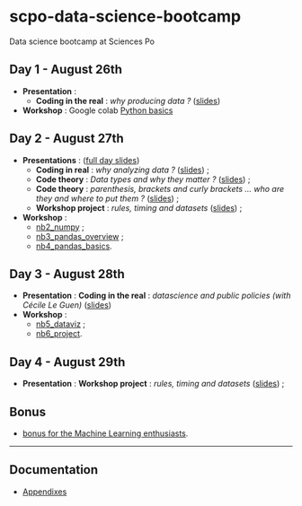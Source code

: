 # scpo-data-science-bootcamp

Data science bootcamp at Sciences Po

## Day 1 - August 26th

* **Presentation** : 
  * **Coding in the real** : _why producing data ?_ ([slides]())
* **Workshop** : Google colab [Python basics](https://drive.google.com/file/d/1PVwADMgLavHX4vibPoWVhebs35xgz5Ni/view?usp=sharing)

## Day 2 - August 27th

* **Presentations** : ([full day slides]())
  * **Coding in real** : _why analyzing data ?_ ([slides]()) ;
  * **Code theory** : _Data types and why they matter ?_ ([slides]()) ;
  * **Code theory** : _parenthesis, brackets and curly brackets ... who are they and where to put them ?_ ([slides]()) ;
  * **Workshop project** : _rules, timing and datasets_ ([slides]()) ;
* **Workshop** :
  * [nb2_numpy](https://drive.google.com/file/d/1Z8bnZFLsR4iRT57Uq2r8DsNIIwIvahnM/view?usp=sharing) ;
  * [nb3_pandas_overview](https://drive.google.com/file/d/1jHl6KIfaNdTi5IwkrJQJ6YhCKXDy56YV/view?usp=sharing) ;
  * [nb4_pandas_basics](https://drive.google.com/file/d/1D-ARwK7AqXx1sCmiEyfVdjD2eRg_0ZxV/view?usp=sharing).

## Day 3 - August 28th

* **Presentation** : **Coding in the real** : _datascience and public policies (with Cécile Le Guen)_ ([slides]())
* **Workshop** : 
  * [nb5_dataviz](https://drive.google.com/file/d/1XiGNtWZJsmuLDPDb-TRJJJfZcGV58vNM/view?usp=sharing) ;
  * [nb6_project](https://drive.google.com/file/d/1KvmPIJAOTe1XA9FUGzxu-LtgmwiK8nWx/view?usp=sharing).

## Day 4 - August 29th

* **Presentation** : **Workshop project** : _rules, timing and datasets_ ([slides]()) ;

## Bonus

* [bonus for the Machine Learning enthusiasts](https://drive.google.com/file/d/1o7pZIRd86u5Tugki7CyZH9ImTX_5DZfu/view?usp=sharing).

-------------------

## Documentation

* [Appendixes](https://drive.google.com/file/d/1JQO55R28H70E7a7hR3bJPAetXHA4Ozl9/view?usp=sharing)